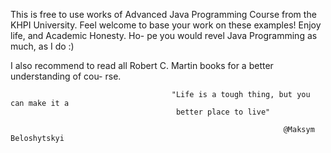 This is free to use works of Advanced Java Programming Course from the KHPI University.
Feel welcome to base your work on these examples! Enjoy life, and Academic Honesty. Ho-
pe you would revel Java Programming as much, as I do :)

I also recommend to read all Robert C. Martin books for a better understanding of cou-
rse.

                                        "Life is a tough thing, but you can make it a 
                                         better place to live"
                                                               
                                                                 @Maksym Beloshytskyi
